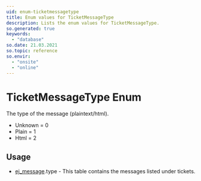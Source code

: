 ```yaml
---
uid: enum-ticketmessagetype
title: Enum values for TicketMessageType
description: Lists the enum values for TicketMessageType.
so.generated: true
keywords:
  - "database"
so.date: 21.03.2021
so.topic: reference
so.envir:
  - "onsite"
  - "online"
---
```


# TicketMessageType Enum

The type of the message (plaintext/html).

* Unknown = 0
* Plain = 1
* Html = 2

## Usage

* [ej_message](../ej-message.md).type - This table contains the messages listed under tickets.
